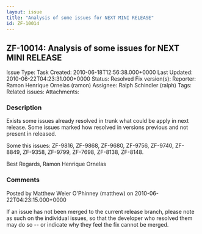 ```yaml
---
layout: issue
title: "Analysis of some issues for NEXT MINI RELEASE"
id: ZF-10014
---
```


ZF-10014: Analysis of some issues for NEXT MINI RELEASE
-------------------------------------------------------

 Issue Type: Task Created: 2010-06-18T12:56:38.000+0000 Last Updated: 2010-06-22T04:23:31.000+0000 Status: Resolved Fix version(s): 
 Reporter:  Ramon Henrique Ornelas (ramon)  Assignee:  Ralph Schindler (ralph)  Tags: 
 Related issues: 
 Attachments: 
### Description

Exists some issues already resolved in trunk what could be apply in next release. Some issues marked how resolved in versions previous and not present in released.

Some this issues: ZF-9816, ZF-9868, ZF-9680, ZF-9756, ZF-9740, ZF-8849, ZF-9358, ZF-9799, ZF-7698, ZF-8138, ZF-8148.

Best Regards, Ramon Henrique Ornelas

 

 

### Comments

Posted by Matthew Weier O'Phinney (matthew) on 2010-06-22T04:23:15.000+0000

If an issue has not been merged to the current release branch, please note as such on the individual issues, so that the developer who resolved them may do so -- or indicate why they feel the fix cannot be merged.

 

 